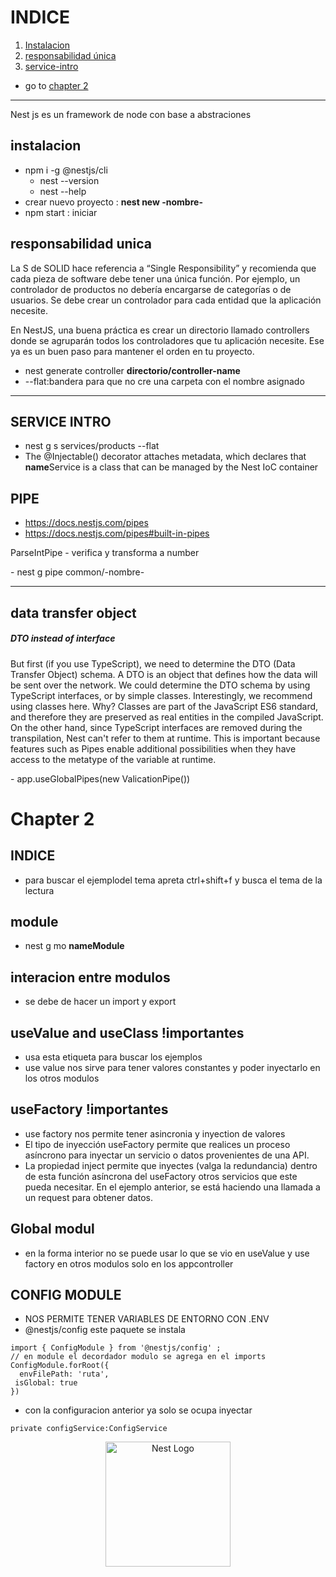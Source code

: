 # INDICE

1. [ Instalacion ](#intro)
2. [ responsabilidad única ](#responsabilidadUnica)
3. [ service-intro](#service-intro)

- go to [chapter 2](#chapter2)

---

 <p> Nest js es un framework de node con base a abstraciones</p>
<a name="intro"></a>

## instalacion

- npm i -g @nestjs/cli
  - nest --version
  - nest --help
- crear nuevo proyecto : **nest new -nombre-**
- npm start : iniciar

<a name="responsabilidadUnica"></a>

## responsabilidad unica

<p>
La S de SOLID hace referencia a “Single Responsibility” y recomienda que cada pieza de software debe tener una única función. Por ejemplo, un controlador de productos no debería encargarse de categorías o de usuarios. Se debe crear un controlador para cada entidad que la aplicación necesite.

En NestJS, una buena práctica es crear un directorio llamado controllers donde se agruparán todos los controladores que tu aplicación necesite. Ese ya es un buen paso para mantener el orden en tu proyecto.

</p>

- nest generate controller **directorio/controller-name**
- --flat:bandera para que no cre una carpeta con el nombre asignado

<a name="service-intro "></a>

---

## SERVICE INTRO

- nest g s services/products --flat
-  The @Injectable() decorator attaches metadata, which declares that **name**Service is a class that can be managed by the Nest IoC container

## PIPE

- https://docs.nestjs.com/pipes
- https://docs.nestjs.com/pipes#built-in-pipes
<p> ParseIntPipe - verifica y transforma a number </p>
- nest g pipe common/-nombre-

---

## data transfer object

<h5>DTO instead of interface</h5>
<p>

But first (if you use TypeScript), we need to determine the DTO (Data Transfer Object) schema. A DTO is an object that defines how the data will be sent over the network. We could determine the DTO schema by using TypeScript interfaces, or by simple classes. Interestingly, we recommend using classes here. Why? Classes are part of the JavaScript ES6 standard, and therefore they are preserved as real entities in the compiled JavaScript. On the other hand, since TypeScript interfaces are removed during the transpilation, Nest can't refer to them at runtime. This is important because features such as Pipes enable additional possibilities when they have access to the metatype of the variable at runtime.

</p>
- app.useGlobalPipes(new ValicationPipe())

<a name="chapter2"></a>

# Chapter 2

## INDICE

- para buscar el ejemplodel tema apreta ctrl+shift+f y busca el tema de la lectura

## module

- nest g mo **nameModule**

## interacion entre modulos

- se debe de hacer un import y export


## useValue and useClass !importantes
- usa esta etiqueta para buscar los ejemplos
- use value nos sirve para tener valores constantes y poder inyectarlo en los otros modulos

## useFactory !importantes
- use factory nos permite tener asincronia y inyection de valores
- El tipo de inyección useFactory permite que realices un proceso asíncrono para inyectar un servicio o datos provenientes de una API.
- La propiedad inject permite que inyectes (valga la redundancia) dentro de esta función asíncrona del useFactory otros servicios que este pueda necesitar. En el ejemplo anterior, se está haciendo una llamada a un request para obtener datos.
## Global modul
- en la forma interior no se puede usar lo que se vio en useValue y use factory en otros modulos solo en los appcontroller

## CONFIG MODULE
- NOS PERMITE TENER VARIABLES DE ENTORNO CON .ENV
- @nestjs/config este paquete se instala  
```
import { ConfigModule } from '@nestjs/config' ;
// en module el decordador modulo se agrega en el imports
ConfigModule.forRoot({
  envFilePath: 'ruta',
 isGlobal: true
})
```
- con la configuracion anterior ya solo se ocupa inyectar

```
private configService:ConfigService
```

<p align="center">
  <a href="http://nestjs.com/" target="blank"><img src="https://nestjs.com/img/logo-small.svg" width="200" alt="Nest Logo" /></a>
</p>

